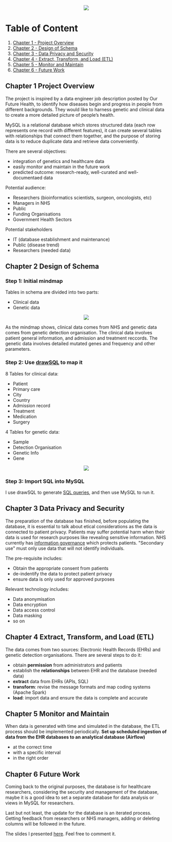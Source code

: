 <p align = "center">
  <img src="https://github.com/xiangivyli/data-science-portfolio/blob/main/part_a_database_design_healthcare_research/Image/EER%20Diagram%20MySQL.png">
  </p>

# Table of Content
1. [Chapter 1 - Project Overview](#chr1)
2. [Chapter 2 - Design of Schema](#chr2)
3. [Chapter 3 - Data Privacy and Security](#chr3)
4. [Chapter 4 - Extract, Transform, and Load (ETL)](#chr4)
5. [Chapter 5 - Monitor and Maintain](#chr5)
6. [Chapter 6 - Future Work](#chr6)


<a id = "ch1"></a>
## Chapter 1 Project Overview
The project is inspired by a data engineer job description posted by Our Future Health, to identify how diseases begin and progress in people from different backgrounds. They would like to harness genetic and clinical data to create a more detailed picture of people’s health. 

MySQL is a relational database which stores structured data (each row represents one record with different features), it can create several tables with relationships that connect them together, and the purpose of storing data is to reduce duplicate data and retrieve data conveniently.

There are several objectives:
 - integration of genetics and healthcare data
 - easily monitor and maintain in the future work
 - predicted outcome: research-ready, well-curated and well-documentaed data

Potential audience:
 - Researchers (bioinformatics scientists, surgeon, oncologists, etc)
 - Managers in NHS
 - Public
 - Funding Organisations
 - Government Health Sectors

Potential stakeholders
 - IT (database establishment and maintenance)
 - Public (disease trend)
 - Researchers (needed data)

<a id = "ch2"></a>
## Chapter 2 Design of Schema
### Step 1: Initial mindmap 
Tables in schema are divided into two parts:
 - Clinical data
 - Genetic data
<p align = "center">
  <img src="https://github.com/xiangivyli/data-science-portfolio/blob/main/part_a_database_design_healthcare_research/Image/Schema%20mindmap.png">
            </p>
            
As the mindmap shows, clinical data comes from NHS and genetic data comes from genetic detection organisation. The clinical data involves patient general information, and admission and treatment reccords. The genetic data involves detailed mutated genes and frequency and other parameters.

### Step 2: Use [drawSQL](https://drawsql.app/) to map it
8 Tables for clinical data:
 - Patient
 - Primary care
 - City
 - Country
 - Admission record
 - Treatment
 - Medication
 - Surgery

4 Tables for genetic data:
 - Sample
 - Detection Organisation
 - Genetic Info
 - Gene

<p align = "center">
  <img src="https://github.com/xiangivyli/data-science-portfolio/blob/main/part_a_database_design_healthcare_research/Image/Schema%20design.png">
  </p>

### Step 3: Import SQL into MySQL
I use drawSQL to generate [SQL queries](https://github.com/xiangivyli/data-science-portfolio/blob/main/part_a_database_design_healthcare_research/dataplatform_for_healthcare_research.sql), and then use MySQL to run it.

<a id = "ch3"></a>
## Chapter 3 Data Privacy and Security
The preparation of the database has finished, before populating the database, it is essential to talk about etical considerations as the data is connected to patient privacy. Patients may suffer potential harm when their data is used for research purposes like revealing sensitive information. NHS currently has [information governance](https://www.england.nhs.uk/ig/about/) which protects patients. "Secondary use" must only use data that will not identify individuals.

The pre-requisite includes:
 - Obtain the appropriate consent from patients
 - de-indentify the data to protect patient privacy
 - ensure data is only used for approved purposes

Relevant technology includes:
 - Data anonymisation
 - Data encryption
 - Data access control
 - Data masking
 - so on

<a id = "ch4"></a>
## Chapter 4 Extract, Transform, and Load (ETL)
The data comes from two sources: Electronic Health Records (EHRs) and genetic detection organisations. 
There are several steps to do it:
 - obtain **permission** from administrators and patients
 - establish the **relationships** between EHR and the database (needed data)
 - **extract** data from EHRs (APIs, SQL)
 - **transform**: revise the message formats and map coding systems (Apache Spark)
 - **load**: import data and ensure the data is complete and accurate 

<a id = "ch5"></a>
## Chapter 5 Monitor and Maintain
When data is generated with time and simulated in the database, the ETL process should be implemented periodically.
**Set up scheduled ingestion of data from the EHR databases to an analytical database (Airflow)**
 - at the correct time
 - with a specific interval
 - in the right order

<a id = "ch6"></a>
## Chapter 6 Future Work
Coming back to the original purposes, the database is for healthcare researchers, considering the security and management of the database, maybe it is a good idea to set a separate database for data analysis or views in MySQL for researchers.

Last but not least, the update for the database is an iterated process. Getting feedback from researchers or NHS managers, adding or deleting columns will be followed in the future.

The slides I presented [here](https://github.com/xiangivyli/data-science-portfolio/blob/main/part_a_database_design_healthcare_research/0317Data%20Platform%20Design%20for%20healthcare%20research.pptx). Feel free to comment it. 

